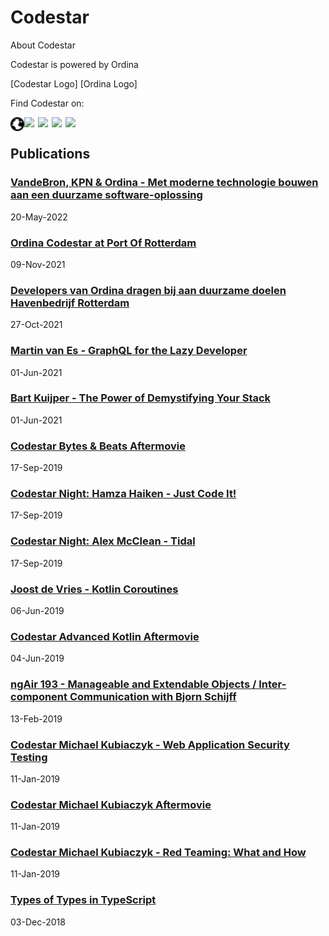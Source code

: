 # Codestar
About Codestar

Codestar is powered by Ordina

[Codestar Logo] [Ordina Logo]

Find Codestar on:

[<img align="left" width="22px" src="https://raw.githubusercontent.com/iconic/open-iconic/master/svg/globe.svg" />](https://code-star.github.io)
[<img align="left" width="22px" src="https://cdn.jsdelivr.net/npm/simple-icons@v3/icons/github.svg" />](https://github.com/code-star)
[<img align="left" width="22px" src="https://cdn.jsdelivr.net/npm/simple-icons@v3/icons/youtube.svg" />](https://www.youtube.com/c/codestar)
[<img align="left" width="22px" src="https://cdn.jsdelivr.net/npm/simple-icons@v3/icons/twitter.svg" />](https://twitter.com/Codestar_nl)
[<img align="left" width="22px" src="https://cdn.jsdelivr.net/npm/simple-icons@v3/icons/linkedin.svg" />](https://www.linkedin.com/company/codestar-powered-by-ordina/)
<br />

## Publications
<!-- BLOG-POST-LIST:START -->
### [VandeBron, KPN &amp; Ordina - Met moderne technologie bouwen aan een duurzame software-oplossing](https://www.youtube.com/watch?v=v8rFXbLV03Q)
 20-May-2022 
  

### [Ordina Codestar at Port Of Rotterdam](https://www.youtube.com/watch?v=yWV1eOozlOQ)
 09-Nov-2021 
  

### [Developers van Ordina dragen bij aan duurzame doelen Havenbedrijf Rotterdam](https://www.youtube.com/watch?v=tSesmVPwKZk)
 27-Oct-2021 
  

### [Martin van Es - GraphQL for the Lazy Developer](https://www.youtube.com/watch?v=EaQt031BByw)
 01-Jun-2021 
  

### [Bart Kuijper - The Power of Demystifying Your Stack](https://www.youtube.com/watch?v=Uq5Y080Por0)
 01-Jun-2021 
  

### [Codestar Bytes &amp; Beats Aftermovie](https://www.youtube.com/watch?v=TMIjgaVGO0s)
 17-Sep-2019 
  

### [Codestar Night: Hamza Haiken - Just Code It!](https://www.youtube.com/watch?v=UtMR0K9v-vw)
 17-Sep-2019 
  

### [Codestar Night: Alex McClean - Tidal](https://www.youtube.com/watch?v=z5IbxA2AK-8)
 17-Sep-2019 
  

### [Joost de Vries - Kotlin Coroutines](https://www.youtube.com/watch?v=XtBw_dpX5NM)
 06-Jun-2019 
  

### [Codestar Advanced Kotlin Aftermovie](https://www.youtube.com/watch?v=8KMrTgv32W8)
 04-Jun-2019 
  

### [ngAir 193 - Manageable and Extendable Objects / Inter-component Communication with Bjorn Schijff](https://www.youtube.com/watch?v=1lhx6L0Y-GQ)
 13-Feb-2019 
  

### [Codestar Michael Kubiaczyk - Web Application Security Testing](https://www.youtube.com/watch?v=wDrF1P_9OEk)
 11-Jan-2019 
  

### [Codestar Michael Kubiaczyk   Aftermovie](https://www.youtube.com/watch?v=O_Bfmoh51pA)
 11-Jan-2019 
  

### [Codestar Michael Kubiaczyk - Red Teaming: What and How](https://www.youtube.com/watch?v=ZPUOsKfcMqk)
 11-Jan-2019 
  

### [Types of Types in TypeScript](https://www.youtube.com/watch?v=9lbVgdIlp0I)
 03-Dec-2018 
  
<!-- BLOG-POST-LIST:END -->
